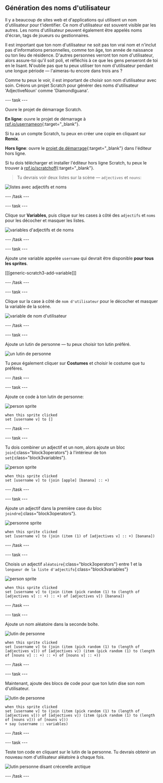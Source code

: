 ## Génération des noms d'utilisateur

Il y a beaucoup de sites web et d'applications qui utilisent un nom d'utilisateur pour t'identifier. Ce nom d'utilisateur est souvent visible par les autres. Les noms d'utilisateur peuvent également être appelés noms d'écran, tags de joueurs ou gestionnaires.

Il est important que ton nom d'utilisateur ne soit pas ton vrai nom et n'inclut pas d'informations personnelles, comme ton âge, ton année de naissance ou ton lieu de résidence. D'autres personnes verront ton nom d'utilisateur, alors assure-toi qu'il soit poli, et réfléchis à ce que les gens penseront de toi en le lisant. N'oublie pas que tu peux utiliser ton nom d'utilisateur pendant une longue période — l'aimeras-tu encore dans trois ans ?

Comme tu peux le voir, il est important de choisir son nom d’utilisateur avec soin. Créons un projet Scratch pour générer des noms d'utilisateur 'AdjectiveNoun' comme 'DiamondIguana'.

\--- task \---

Ouvre le projet de démarrage Scratch.

**En ligne**: ouvre le projet de démarrage à [rpf.io/usernameon](http://rpf.io/usernameon){:target="_blank"}.

Si tu as un compte Scratch, tu peux en créer une copie en cliquant sur **Remix**.

**Hors ligne**: ouvre le [projet de démarrage](http://rpf.io/p/en/username-generator-go){:target="_blank"} dans l'éditeur hors ligne.

Si tu dois télécharger et installer l'éditeur hors ligne Scratch, tu peux le trouver à [rpf.io/scratchoff](http://rpf.io/scratchoff){:target="_blank"}.

>Tu devrais voir deux listes sur la scène — `adjectives` et `nouns`:

![listes avec adjectifs et noms](images/usernames-lists.png)

\--- /task \---

\--- task \---

Clique sur **Variables**, puis clique sur les cases à côté des `adjectifs` et `noms` pour les décocher et masquer les listes.

![variables d'adjectifs et de noms](images/usernames-hide.png)

\--- /task \---

\--- task \---

Ajoute une variable appelée `username` qui devrait être disponible **pour tous les sprites**.

[[[generic-scratch3-add-variable]]]

\--- /task \---

\--- task \---

Clique sur la case à côté de `nom d'utilisateur` pour le décocher et masquer la variable de la scène.

![variable de nom d'utilisateur](images/usernames-hide-variable.png)

\--- /task \---

\--- task \---

Ajoute un lutin de personne — tu peux choisir ton lutin préféré.

![un lutin de personne](images/usernames-person.png)

Tu peux également cliquer sur **Costumes** et choisir le costume que tu préféres.

\--- /task \---

\--- task \---

Ajoute ce code à ton lutin de personne:

![person sprite](images/person-sprite.png)

```blocks3
when this sprite clicked
set [username v] to []
```

\--- /task \---

\--- task \---

Tu dois combiner un adjectif et un nom, alors ajoute un bloc `join`{:class="block3operators"} à l'intérieur de ton `set`{:class="block3variables"}.

![person sprite](images/person-sprite.png)

```blocks3
when this sprite clicked
set [username v] to (join [apple] [banana] :: +)
```

\--- /task \---

\--- task \---

Ajoute un adjectif dans la première case du bloc `joindre`{:class="block3operators"}.

![personne sprite](images/person-sprite.png)

```blocks3
when this sprite clicked
set [username v] to (join (item (1) of [adjectives v] :: +) [banana])
```

\--- /task \---

\--- task \---

Choisis un adjectif `aléatoire`{:class="block3operators"} entre 1 et la `longueur de la liste d'adjectifs`{:class="block3variables"}

![person sprite](images/person-sprite.png)

```blocks3
when this sprite clicked
set [username v] to (join (item (pick random (1) to (length of [adjectives v] :: +) :: +) of [adjectives v]) [banana])
```

\--- /task \---

\--- task \---

Ajoute un nom aléatoire dans la seconde boîte.

![lutin de personne](images/person-sprite.png)

```blocks3
when this sprite clicked
set [username v] to (join (item (pick random (1) to (length of [adjectives v])) of [adjectives v]) (item (pick random (1) to (length of [nouns v] :: +) :: +) of [nouns v] :: +))
```

\--- /task \---

\--- task \---

Maintenant, ajoute des blocs de code pour que ton lutin dise son nom d'utilisateur.

![lutin de personne](images/person-sprite.png)

```blocks3
when this sprite clicked
set [username v] to (join (item (pick random (1) to (length of [adjectives v])) of [adjectives v]) (item (pick random (1) to (length of [nouns v])) of [nouns v]))
+ say (username :: variables)
```

\--- /task \---

\--- task \---

Teste ton code en cliquant sur le lutin de la personne. Tu devrais obtenir un nouveau nom d'utilisateur aléatoire à chaque fois.

![lutin personne disant crécerelle arctique](images/usernames-click.png)

\--- /task \---